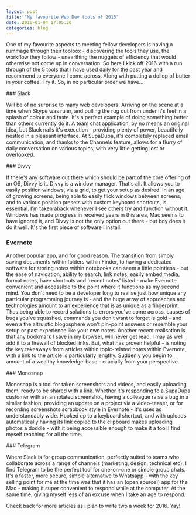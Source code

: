 ```yaml
---
layout: post
title: "My favourite Web Dev tools of 2015"
date: 2016-01-04 17:05:20
categories: blog
---
```


One of my favourite aspects to meeting fellow developers is having a rummage through their toolbox - discovering the tools they use, the workflow they follow - unearthing the nuggets of efficiency that would otherwise not come up in conversation. So here I kick off 2016 with a run through of the 5 tools that I have used daily for the past year and recommend to everyone I come across. Along with putting a dollop of butter in your coffee. Try it. So, in no particular order we have...

### Slack

Will be of no surprise to many web developers. Arriving on the scene at a time when Skype was ruler, and pulling the rug out from under it's feet in a splash of colour and taste. It's a perfect example of doing something better than others currently do it. A team chat application, by no means an original idea, but Slack nails it's execution - providing plenty of power, beautifully nestled in a pleasant interface. At SupaDupa, it's completely replaced email communication, and thanks to the Channels feature, allows for a flurry of daily conversation on various topics, with very little getting lost or overlooked.

### Divvy

If there's any software out there which should be part of the core offering of an OS, Divvy is it. Divvy is a window manager. That's all. It allows you to easily position windows, via a grid, to get your setup as desired. In an age of growing screens, being able to easily flick windows between screens, and to various position presets with custom keyboard shortcuts, is essential. I'm taken aback whenever I see others try and function without it. Windows has made progress in received years in this area, Mac seems to have ignored it, and Divvy is not the only option out there - but boy does it do it well. It's the first piece of software I install.

### Evernote

Another popular app, and for good reason. The transition from simply saving documents within folders within Finder, to having a dedicated software for storing notes within notebooks can seem a little pointless - but the ease of navigation, ability to search, link notes, easily embed media, format notes, have shortcuts and 'recent notes' listed - make Evernote convenient and accessible to the point where it functions as my second mind. You don't need to be a developer long to realise just how unique any particular programming journey is - and the huge array of approaches and technologies amount to an experience that is as unique as a fingerprint. Thus being able to record solutions to errors you've come across, causes of bugs you've squashed, commands you don't want to forget is gold - and even a the altruistic blogosphere won't pin-point answers or resemble your setup or past experience like your own notes. Another recent realisation is that any bookmark I save in my browser, will never get read. I may as well add it to a firewall of blocked links. But, what has proven helpful - is noting the key takeaways from articles within topic-related notes within Evernote, with a link to the article is particularly lengthy. Suddenly you begin to amount of a wealthy knowledge-base - crucially from your perspective.

### Monosnap

Monosnap is a tool for taken screenshots and videos, and easily uploading them, ready to be shared with a link. Whether it's responding to a SupaDupa customer with an annotated screenshot, having a colleague raise a bug in a similar fashion, providing an update on a project via a video-teaser, or for recording screenshots scrapbook style in Evernote - it's uses as understandably wide. Hooked up to a keyboard shortcut, and with uploads automatically having its link copied to the clipboard makes uploading photos a doddle - with it being accessible enough to make it a tool I find myself reaching for all the time.

### Telegram

Where Slack is for group communication, perfectly suited to teams who collaborate across a range of channels (marketing, design, technical etc), I find Telegram to be the perfect tool for one-on-one or simple group chats. It's a faster, more secure, simple alternative to Whatsapp - with the key selling point for me at the time was that it has an (open source!) app for the Mac - making it super convenient to respond while at the computer. At the same time, giving myself less of an excuse when I take an age to respond.

Check back for more articles as I plan to write two a week for 2016. Yay!

